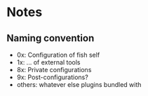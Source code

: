 # Notes

## Naming convention

- 0x: Configuration of fish self
- 1x: ... of external tools
- 8x: Private configurations
- 9x: Post-configurations? 
- others: whatever else plugins bundled with


